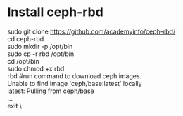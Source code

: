 # Install ceph-rbd
sudo git clone https://github.com/academyinfo/ceph-rbd/ \
cd ceph-rbd \
sudo mkdir -p /opt/bin \
sudo cp -r rbd /opt/bin \
cd /opt/bin \
sudo chmod +x rbd \
rbd #run command to download ceph images. \
Unable to find image 'ceph/base:latest' locally \
latest: Pulling from ceph/base \
... \
exit \
